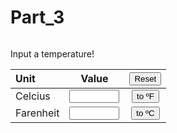 # Part_3
<section> <div class="row"> <form name="myform"> <div class="one-half column"> <p>Input a temperature!</p> <table> <thead> <tr> <th style="text-align:left">Unit</th> <th style="text-align:center">Value</th> <th style="text-align:center"><input type="button" value="Reset" id="reset"></th> </tr> </thead> <tbody> <tr> <td style="text-align:left">Celcius</td> <td style="text-align:center"><input type="number" id="celcius" name="celcius" min="-1000" max="1000" required=""></td> <td style="text-align:center"><input type="button" class="button-primary" onclick="calc(&quot;ctof&quot;)" value="to ºF"></td> </tr> <tr> <td style="text-align:left">Farenheit</td> <td style="text-align:center"><input type="number" id="farenheit" name="farenheit" min="-1000" max="1000" required=""></td> <td style="text-align:center"><input type="button" class="button-primary" onclick="calc(&quot;ftoc&quot;)" value="to ºC"></td> </tr> </tbody> </table> </div> <div class="one-half column"> <br><br> <div id="messages"></div> <br> </div> </form> </div> </section>
<script>const displayResults=(e="",t=0,s=32)=>{document.getElementById("messages").textContent=e,document.forms.myform.elements.celcius.value=t.toFixed(0),document.forms.myform.elements.farenheit.value=s.toFixed(0)};function calc(e){const t="You have to enter a numeric value.";let s={celcius:parseFloat(document.forms.myform.elements.celcius.value),farenheit:parseFloat(document.forms.myform.elements.farenheit.value),tof:()=>1.8*s.celcius+32,toc:()=>5/9*(s.farenheit-32)};"ctof"==e?Number.isNaN(s.celcius)?displayResults(t,NaN,NaN):displayResults("",s.celcius,s.tof()):"ftoc"==e&&(Number.isNaN(s.farenheit)?displayResults(t,NaN,NaN):displayResults("",s.toc(),s.farenheit))}document.getElementById("reset").addEventListener("click",(()=>{displayResults("",0,32)})),displayResults()</script>
